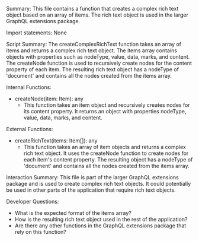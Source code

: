 Summary:
This file contains a function that creates a complex rich text object based on an array of items. The rich text object is used in the larger GraphQL extensions package.

Import statements:
None

Script Summary:
The createComplexRichText function takes an array of items and returns a complex rich text object. The items array contains objects with properties such as nodeType, value, data, marks, and content. The createNode function is used to recursively create nodes for the content property of each item. The resulting rich text object has a nodeType of 'document' and contains all the nodes created from the items array.

Internal Functions:
- createNode(item: Item): any
  - This function takes an item object and recursively creates nodes for its content property. It returns an object with properties nodeType, value, data, marks, and content.

External Functions:
- createRichText(items: Item[]): any
  - This function takes an array of item objects and returns a complex rich text object. It uses the createNode function to create nodes for each item's content property. The resulting object has a nodeType of 'document' and contains all the nodes created from the items array.

Interaction Summary:
This file is part of the larger GraphQL extensions package and is used to create complex rich text objects. It could potentially be used in other parts of the application that require rich text objects.

Developer Questions:
- What is the expected format of the items array?
- How is the resulting rich text object used in the rest of the application?
- Are there any other functions in the GraphQL extensions package that rely on this function?